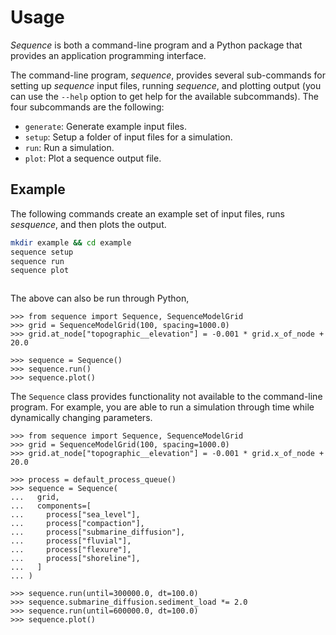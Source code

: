 # Usage

<!-- start-usage -->

*Sequence* is both a command-line program and a Python package that provides an
application programming interface.

The command-line program, *sequence*, provides several sub-commands for setting
up *sequence* input files, running *sequence*, and plotting output (you can use
the `--help` option to get help for the available subcommands). The four
subcommands are the following:

- `generate`: Generate example input files.
- `setup`: Setup a folder of input files for a simulation.
- `run`: Run a simulation.
- `plot`: Plot a sequence output file.

## Example

The following commands create an example set of input files, runs *sesquence*,
and then plots the output.

```bash
mkdir example && cd example
sequence setup
sequence run
sequence plot
```

```{image} https://github.com/sequence-dev/sequence/raw/develop/docs/_static/sequence.png
```

The above can also be run through Python,

```pycon
>>> from sequence import Sequence, SequenceModelGrid
>>> grid = SequenceModelGrid(100, spacing=1000.0)
>>> grid.at_node["topographic__elevation"] = -0.001 * grid.x_of_node + 20.0

>>> sequence = Sequence()
>>> sequence.run()
>>> sequence.plot()
```

The `Sequence` class provides functionality not available to the command-line
program. For example, you are able to run a simulation through time while dynamically
changing parameters.

```pycon
>>> from sequence import Sequence, SequenceModelGrid
>>> grid = SequenceModelGrid(100, spacing=1000.0)
>>> grid.at_node["topographic__elevation"] = -0.001 * grid.x_of_node + 20.0

>>> process = default_process_queue()
>>> sequence = Sequence(
...   grid,
...   components=[
...     process["sea_level"],
...     process["compaction"],
...     process["submarine_diffusion"],
...     process["fluvial"],
...     process["flexure"],
...     process["shoreline"],
...   ]
... )

>>> sequence.run(until=300000.0, dt=100.0)
>>> sequence.submarine_diffusion.sediment_load *= 2.0
>>> sequence.run(until=600000.0, dt=100.0)
>>> sequence.plot()
```

<!-- end-usage -->
